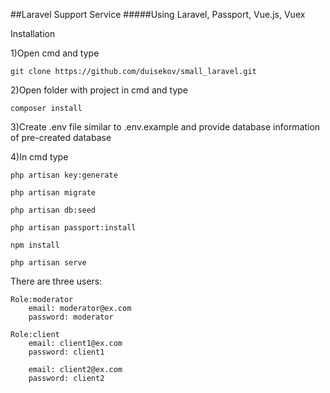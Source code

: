 ##Laravel Support Service
#####Using Laravel, Passport, Vue.js, Vuex

<p>Installation</p>
1)Open cmd and type

 ```
 git clone https://github.com/duisekov/small_laravel.git
 ```

2)Open folder with project in cmd and type

```
composer install
```

3)Create .env file similar to .env.example and provide database information of  pre-created database

4)In cmd type

```
php artisan key:generate

php artisan migrate

php artisan db:seed

php artisan passport:install

npm install

php artisan serve
```

There are three users:
```
Role:moderator
    email: moderator@ex.com
    password: moderator

Role:client
    email: client1@ex.com
    password: client1

    email: client2@ex.com
    password: client2
```

